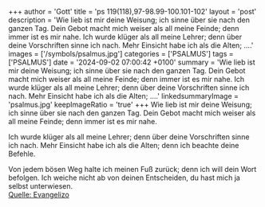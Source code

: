 +++
author = 'Gott'
title = 'ps 119(118),97-98.99-100.101-102'
layout = 'post'
description = 'Wie lieb ist mir deine Weisung;  ich sinne über sie nach den ganzen Tag. Dein Gebot macht mich weiser als all meine Feinde;  denn immer ist es mir nahe.  Ich wurde klüger als all meine Lehrer;  denn über deine Vorschriften sinne ich nach. Mehr Einsicht habe ich als die Alten; ....'
images = ['/symbols/psalmus.jpg']
categories = ['PSALMUS']
tags = ['PSALMUS']
date = '2024-09-02 07:00:42 +0100'
summary = 'Wie lieb ist mir deine Weisung;  ich sinne über sie nach den ganzen Tag. Dein Gebot macht mich weiser als all meine Feinde;  denn immer ist es mir nahe.  Ich wurde klüger als all meine Lehrer;  denn über deine Vorschriften sinne ich nach. Mehr Einsicht habe ich als die Alten; ....'
linkedsummaryImage = 'psalmus.jpg'
keepImageRatio = 'true'
+++
Wie lieb ist mir deine Weisung; 
ich sinne über sie nach den ganzen Tag.
Dein Gebot macht mich weiser als all meine Feinde; 
denn immer ist es mir nahe.

Ich wurde klüger als all meine Lehrer; 
denn über deine Vorschriften sinne ich nach.
Mehr Einsicht habe ich als die Alten; 
denn ich beachte deine Befehle.<!--more-->

Von jedem bösen Weg halte ich meinen Fuß zurück; 
denn ich will dein Wort befolgen.
Ich weiche nicht ab von deinen Entscheiden,
du hast mich ja selbst unterwiesen.<br> [Quelle: Evangelizo](https://evangeliumtagfuertag.org/DE/gospel)